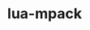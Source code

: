 ---
title: "lua-mpack"
layout: cache
categories: [package, develop]
meta: {"versions": ["1.0.9"], "compilers": ["gcc@=10.2.1", "gcc@=7.5.0"], "oss": ["centos7", "ubuntu18.04"], "platforms": ["linux"], "targets": ["x86_64_v3"], "stacks": ["developer-tools", "developer-tools-manylinux2014", "root"], "num_specs": 8, "num_specs_by_stack": {"root": 8, "developer-tools-manylinux2014": 4, "developer-tools": 4}}
spec_details: [{"hash": "izxuxczi7qerhev4ltef5lis2hh3t2me", "compiler": "gcc@=10.2.1", "versions": ["1.0.9"], "os": "centos7", "platform": "linux", "target": "x86_64_v3", "variants": ["build_system=lua"], "stacks": ["root", "developer-tools-manylinux2014"], "size": "-", "tarball": "https://binaries.spack.io/develop/build_cache/linux-centos7-x86_64_v3/gcc-10.2.1/lua-mpack-1.0.9/linux-centos7-x86_64_v3-gcc-10.2.1-lua-mpack-1.0.9-izxuxczi7qerhev4ltef5lis2hh3t2me.spack"}, {"hash": "z5vdalktei2ln4gmomdfx6pp46mzw6cl", "compiler": "gcc@=10.2.1", "versions": ["1.0.9"], "os": "centos7", "platform": "linux", "target": "x86_64_v3", "variants": ["build_system=lua"], "stacks": ["root", "developer-tools-manylinux2014"], "size": "-", "tarball": "https://binaries.spack.io/develop/build_cache/linux-centos7-x86_64_v3/gcc-10.2.1/lua-mpack-1.0.9/linux-centos7-x86_64_v3-gcc-10.2.1-lua-mpack-1.0.9-z5vdalktei2ln4gmomdfx6pp46mzw6cl.spack"}, {"hash": "eyzl22gafhz6zkjzcdhuwrhzwbltqejz", "compiler": "gcc@=10.2.1", "versions": ["1.0.9"], "os": "centos7", "platform": "linux", "target": "x86_64_v3", "variants": ["build_system=lua"], "stacks": ["root", "developer-tools-manylinux2014"], "size": "-", "tarball": "https://binaries.spack.io/develop/build_cache/linux-centos7-x86_64_v3/gcc-10.2.1/lua-mpack-1.0.9/linux-centos7-x86_64_v3-gcc-10.2.1-lua-mpack-1.0.9-eyzl22gafhz6zkjzcdhuwrhzwbltqejz.spack"}, {"hash": "my3ymwtrwybv62cypvdmni3bqcgso7pj", "compiler": "gcc@=10.2.1", "versions": ["1.0.9"], "os": "centos7", "platform": "linux", "target": "x86_64_v3", "variants": ["build_system=lua"], "stacks": ["root", "developer-tools-manylinux2014"], "size": "-", "tarball": "https://binaries.spack.io/develop/build_cache/linux-centos7-x86_64_v3/gcc-10.2.1/lua-mpack-1.0.9/linux-centos7-x86_64_v3-gcc-10.2.1-lua-mpack-1.0.9-my3ymwtrwybv62cypvdmni3bqcgso7pj.spack"}, {"hash": "tfjqlikc65goaginbocy5qfvgvoqjpva", "compiler": "gcc@=7.5.0", "versions": ["1.0.9"], "os": "ubuntu18.04", "platform": "linux", "target": "x86_64_v3", "variants": ["build_system=lua"], "stacks": ["root", "developer-tools"], "size": "-", "tarball": "https://binaries.spack.io/develop/build_cache/linux-ubuntu18.04-x86_64_v3/gcc-7.5.0/lua-mpack-1.0.9/linux-ubuntu18.04-x86_64_v3-gcc-7.5.0-lua-mpack-1.0.9-tfjqlikc65goaginbocy5qfvgvoqjpva.spack"}, {"hash": "7vxrodea66gceyoznc6danq4p6uv3yzx", "compiler": "gcc@=7.5.0", "versions": ["1.0.9"], "os": "ubuntu18.04", "platform": "linux", "target": "x86_64_v3", "variants": ["build_system=lua"], "stacks": ["root", "developer-tools"], "size": "-", "tarball": "https://binaries.spack.io/develop/build_cache/linux-ubuntu18.04-x86_64_v3/gcc-7.5.0/lua-mpack-1.0.9/linux-ubuntu18.04-x86_64_v3-gcc-7.5.0-lua-mpack-1.0.9-7vxrodea66gceyoznc6danq4p6uv3yzx.spack"}, {"hash": "3h2e3l4crml5jtgcli3er2eo3i72gifa", "compiler": "gcc@=7.5.0", "versions": ["1.0.9"], "os": "ubuntu18.04", "platform": "linux", "target": "x86_64_v3", "variants": ["build_system=lua"], "stacks": ["root", "developer-tools"], "size": "-", "tarball": "https://binaries.spack.io/develop/build_cache/linux-ubuntu18.04-x86_64_v3/gcc-7.5.0/lua-mpack-1.0.9/linux-ubuntu18.04-x86_64_v3-gcc-7.5.0-lua-mpack-1.0.9-3h2e3l4crml5jtgcli3er2eo3i72gifa.spack"}, {"hash": "fka5r52hjipnzaabqkrgmukfi533cmpf", "compiler": "gcc@=7.5.0", "versions": ["1.0.9"], "os": "ubuntu18.04", "platform": "linux", "target": "x86_64_v3", "variants": ["build_system=lua"], "stacks": ["root", "developer-tools"], "size": "-", "tarball": "https://binaries.spack.io/develop/build_cache/linux-ubuntu18.04-x86_64_v3/gcc-7.5.0/lua-mpack-1.0.9/linux-ubuntu18.04-x86_64_v3-gcc-7.5.0-lua-mpack-1.0.9-fka5r52hjipnzaabqkrgmukfi533cmpf.spack"}]
---